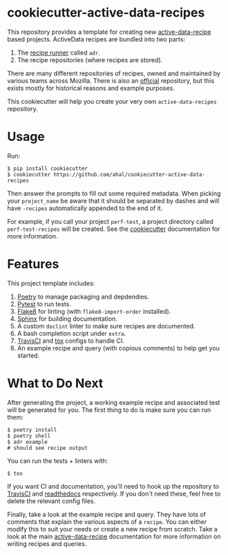 # cookiecutter-active-data-recipes

This repository provides a template for creating new [active-data-recipe][0] based projects.
ActiveData recipes are bundled into two parts:

1. The [recipe runner][1] called `adr`.
2. The recipe repositories (where recipes are stored).

There are many different repositories of recipes, owned and maintained by various teams across
Mozilla. There is also an [official][2] repository, but this exists mostly for historical reasons
and example purposes.

This cookiecutter will help you create your very own `active-data-recipes` repository.

# Usage

Run:

    $ pip install cookiecutter
    $ cookiecutter https://github.com/ahal/cookiecutter-active-data-recipes

Then answer the prompts to fill out some required metadata. When picking your `project_name` be
aware that it should be separated by dashes and will have `-recipes` automatically appended to the
end of it.

For example, if you call your project `perf-test`, a project directory called `perf-test-recipes`
will be created. See the [cookiecutter][3] documentation for more information.

# Features

This project template includes:

1. [Poetry][4] to manage packaging and depdendies.
2. [Pytest][5] to run tests.
3. [Flake8][6] for linting (with `flake8-import-order` installed).
4. [Sphinx][7] for building documentation.
5. A custom `doclint` linter to make sure recipes are documented.
6. A bash completion script under `extra`.
7. [TravisCI][8] and [tox][9] configs to handle CI.
8. An example recipe and query (with copious comments) to help get you started.

# What to Do Next

After generating the project, a working example recipe and associated test will be generated for
you. The first thing to do is make sure you can run them:

    $ poetry install
    $ poetry shell
    $ adr example
    # should see recipe output

You can run the tests + linters with:

    $ tox

If you want CI and documentation, you'll need to hook up the repository to [TravisCI][8] and
[readthedocs][10] respectively. If you don't need these, feel free to delete the relevant config
files.

Finally, take a look at the example recipe and query. They have lots of comments that explain the
various aspects of a `recipe`. You can either modify this to suit your needs or create a new recipe
from scratch. Take a look at the main [active-data-recipe][0] documentation for more information on
writing recipes and queries.

[0]: https://active-data-recipes.readthedocs.io/en/latest/
[1]: https://pypi.org/project/adr
[2]: https://github.com/mozilla/active-data-recipes
[3]: https://cookiecutter.readthedocs.io/en/latest/
[4]: https://poetry.eustace.io/
[5]: https://docs.pytest.org/en/latest/index.html
[6]: http://flake8.pycqa.org/en/latest/
[7]: http://www.sphinx-doc.org/en/master/
[8]: https://docs.travis-ci.com/
[9]: https://tox.readthedocs.io/en/latest/
[10]: https://readthedocs.org/
